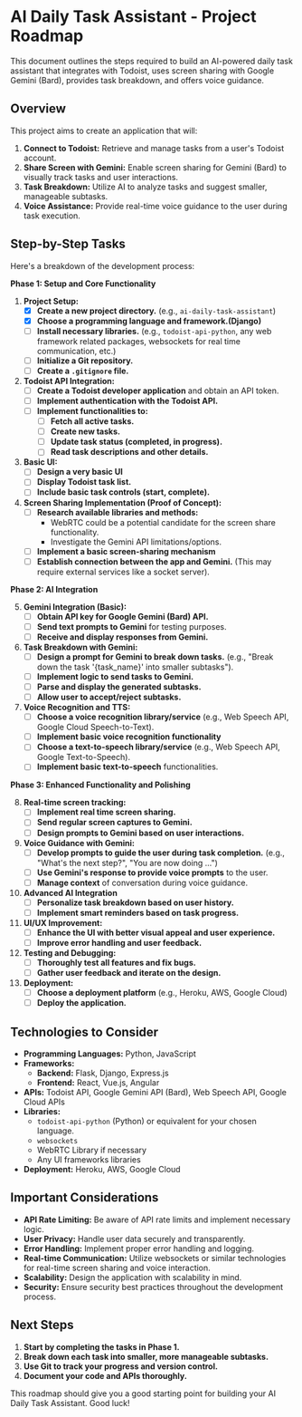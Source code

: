 # AI Daily Task Assistant - Project Roadmap

This document outlines the steps required to build an AI-powered daily task assistant that integrates with Todoist, uses screen sharing with Google Gemini (Bard), provides task breakdown, and offers voice guidance.

## Overview

This project aims to create an application that will:

1. **Connect to Todoist:** Retrieve and manage tasks from a user's Todoist account.
2. **Share Screen with Gemini:** Enable screen sharing for Gemini (Bard) to visually track tasks and user interactions.
3. **Task Breakdown:** Utilize AI to analyze tasks and suggest smaller, manageable subtasks.
4. **Voice Assistance:** Provide real-time voice guidance to the user during task execution.

## Step-by-Step Tasks

Here's a breakdown of the development process:

**Phase 1: Setup and Core Functionality**

1. **Project Setup:**
   *   [x] **Create a new project directory.**  (e.g., `ai-daily-task-assistant`)
   *   [x] **Choose a programming language and framework.(Django)** 
   *   [ ] **Install necessary libraries.** (e.g., `todoist-api-python`, any web framework related packages, websockets for real time communication, etc.)
   *   [ ] **Initialize a Git repository.**
   *   [ ] **Create a `.gitignore` file.**

2.  **Todoist API Integration:**
    *   [ ] **Create a Todoist developer application** and obtain an API token.
    *   [ ] **Implement authentication with the Todoist API.**
    *   [ ] **Implement functionalities to:**
        *   [ ] **Fetch all active tasks.**
        *   [ ] **Create new tasks.**
        *   [ ] **Update task status (completed, in progress).**
        *   [ ] **Read task descriptions and other details.**

3.  **Basic UI:**
    *  [ ] **Design a very basic UI**
    *  [ ] **Display Todoist task list.**
    *  [ ] **Include basic task controls (start, complete).**

4.  **Screen Sharing Implementation (Proof of Concept):**
    * [ ] **Research available libraries and methods:**
       *  WebRTC could be a potential candidate for the screen share functionality.
       *  Investigate the Gemini API limitations/options.
    * [ ] **Implement a basic screen-sharing mechanism**
    * [ ]  **Establish connection between the app and Gemini.** (This may require external services like a socket server).

**Phase 2: AI Integration**

5.  **Gemini Integration (Basic):**
    *   [ ] **Obtain API key for Google Gemini (Bard) API.**
    *   [ ] **Send text prompts to Gemini** for testing purposes.
    *   [ ] **Receive and display responses from Gemini.**

6.  **Task Breakdown with Gemini:**
    *   [ ] **Design a prompt for Gemini to break down tasks.** (e.g., "Break down the task '{task_name}' into smaller subtasks").
    *   [ ] **Implement logic to send tasks to Gemini.**
    *   [ ] **Parse and display the generated subtasks.**
    *   [ ] **Allow user to accept/reject subtasks.**

7.  **Voice Recognition and TTS:**
    *   [ ] **Choose a voice recognition library/service** (e.g., Web Speech API, Google Cloud Speech-to-Text).
    *   [ ] **Implement basic voice recognition functionality**
    *   [ ] **Choose a text-to-speech library/service** (e.g., Web Speech API, Google Text-to-Speech).
    *   [ ] **Implement basic text-to-speech** functionalities.

**Phase 3: Enhanced Functionality and Polishing**

8. **Real-time screen tracking:**
    *   [ ] **Implement real time screen sharing.**
    *   [ ] **Send regular screen captures to Gemini.**
    *   [ ] **Design prompts to Gemini based on user interactions.**

9.  **Voice Guidance with Gemini:**
    *   [ ] **Develop prompts to guide the user during task completion.** (e.g., "What's the next step?", "You are now doing ...")
    *   [ ] **Use Gemini's response to provide voice prompts** to the user.
    *  [ ] **Manage context** of conversation during voice guidance.

10. **Advanced AI Integration**
    *   [ ] **Personalize task breakdown based on user history.**
    *   [ ] **Implement smart reminders based on task progress.**

11. **UI/UX Improvement:**
    *   [ ] **Enhance the UI with better visual appeal and user experience.**
    *   [ ] **Improve error handling and user feedback.**

12. **Testing and Debugging:**
    *   [ ] **Thoroughly test all features and fix bugs.**
    *   [ ] **Gather user feedback and iterate on the design.**

13. **Deployment:**
    *  [ ] **Choose a deployment platform** (e.g., Heroku, AWS, Google Cloud)
    *  [ ] **Deploy the application.**

## Technologies to Consider

*   **Programming Languages:** Python, JavaScript
*   **Frameworks:**
    *   **Backend:** Flask, Django, Express.js
    *   **Frontend:** React, Vue.js, Angular
*   **APIs:** Todoist API, Google Gemini API (Bard), Web Speech API, Google Cloud APIs
*   **Libraries:**
    *   `todoist-api-python` (Python) or equivalent for your chosen language.
    *   `websockets`
    *   WebRTC Library if necessary
    *   Any UI frameworks libraries
*  **Deployment:** Heroku, AWS, Google Cloud

## Important Considerations

*   **API Rate Limiting:** Be aware of API rate limits and implement necessary logic.
*   **User Privacy:** Handle user data securely and transparently.
*   **Error Handling:** Implement proper error handling and logging.
*   **Real-time Communication:** Utilize websockets or similar technologies for real-time screen sharing and voice interaction.
*   **Scalability:** Design the application with scalability in mind.
*   **Security:**  Ensure security best practices throughout the development process.

## Next Steps

1.  **Start by completing the tasks in Phase 1.**
2.  **Break down each task into smaller, more manageable subtasks.**
3.  **Use Git to track your progress and version control.**
4.  **Document your code and APIs thoroughly.**

This roadmap should give you a good starting point for building your AI Daily Task Assistant. Good luck!